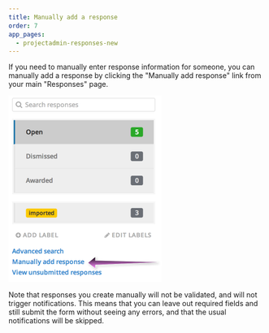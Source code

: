 ```yaml
---
title: Manually add a response
order: 7
app_pages:
  - projectadmin-responses-new
---
```


If you need to manually enter response information for someone, you can manually add a response by clicking the "Manually add response" link from your main "Responses" page.

![manually add response](../images/screenshot_manually_add_response.png)

Note that responses you create manually will not be validated, and will not trigger notifications. This means that you can leave out required fields and still submit the form without seeing any errors, and that the usual notifications will be skipped.
